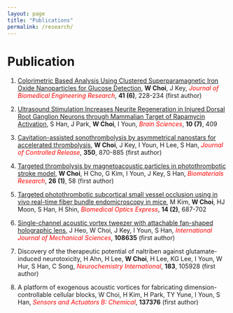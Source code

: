 ```yaml
---
layout: page
title: "Publications"
permalink: /research/
---
```


# Publication
1. [Colorimetric Based Analysis Using Clustered Superparamagnetic Iron Oxide Nanoparticles for Glucose Detection](https://koreascience.kr/article/JAKO202006840572694.page), **W Choi**, J Key, <span style="color:red">*Journal of Biomedical Engineering Research*</span>, **41 (6)**, 228-234 (first author)
2. [Ultrasound Stimulation Increases Neurite Regeneration in Injured Dorsal Root Ganglion Neurons through Mammalian Target of Rapamycin Activation](https://www.mdpi.com/2076-3425/10/7/409), S Han, J Park, **W Choi**, I Youn, <span style="color:red">*Brain Sciences*</span>, **10 (7)**, 409
3. [Cavitation-assisted sonothrombolysis by asymmetrical nanostars for accelerated thrombolysis](https://www.sciencedirect.com/science/article/pii/S0168365922005922), **W Choi**, J Key, I Youn, H Lee, S Han, <span style="color:red">*Journal of Controlled Release*</span>, **350**, 870-885 (first author)

4. [Targeted thrombolysis by magnetoacoustic particles in photothrombotic stroke model](https://spj.science.org/doi/full/10.1186/s40824-022-00298-y), **W Choi**, H Cho, G Kim, I Youn, J Key, S Han, <span style="color:red">*Biomaterials Research*</span>, **26 (1)**, 58 (first author)
5. [Targeted photothrombotic subcortical small vessel occlusion using in vivo real-time fiber bundle endomicroscopy in mice](https://opg.optica.org/abstract.cfm?uri=boe-14-2-687), M Kim, **W Choi**, HJ Moon, S Han, H Shin, <span style="color:red">*Biomedical Optics Express*</span>, **14 (2)**, 687-702
6. [Single-channel acoustic vortex tweezer with attachable fan-shaped holographic lens](https://www.sciencedirect.com/science/article/pii/S0020740323005374), J Heo, W Choi, J Key, I Youn, S Han, <span style="color:red">*International Journal of Mechanical Sciences*</span>, **108635** (first author)
7. Discovery of the therapeutic potential of naltriben against glutamate-induced neurotoxicity, H Ahn, H Lee, **W Choi**, H Lee, KG Lee, I Youn, W Hur, S Han, C Song, <span style="color:red">*Neurochemistry International*</span>, **183**, 105928 (first author)
8. A platform of exogenous acoustic vortices for fabricating dimension-controllable cellular blocks, W Choi, H Kim, H Park, TY Yune, I Youn, S Han, <span style="color:red">*Sensors and Actuators B: Chemical*</span>, **137376** (first author)